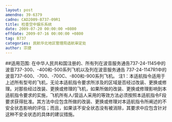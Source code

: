 ```yaml
---
layout: post
amendno: 39-6379
cadno: CAD2009-B737-09R1
title: 检查空中娱乐系统
date: 2009-07-20 00:00:00 +0800
effdate: 2009-07-16 00:00:00 +0800
tag: B737
categories: 民航华北地区管理局适航审定处
author: 宗捷
---
```


##适用范围:
在中华人民共和国注册的、所有列在波音服务通告737-24-1145中的波音737-300、-400和-500系列飞机以及列在波音服务通告 737-24-1147R1中的波音737-600、-700、-700C、-800和-900系列飞机。
注1：本适航指令适用于上述所有型号的飞机，无论本适航指令要求所涉及的区域是否经过改装、更换或修理。对那些经过改装、更换或修理的飞机，如果所做的改装、更换或修理影响到本适航指令要求的实施，飞机所有人/营运人采用的等效方法必须按照本适航指令F段要求获得批准。其方法中应包含所做的改装、更换或修理对本适航指令所阐述的不安全状态影响的评估；而且，如果该不安全状态没有被消除，其要求中应包含针对这种不安全状态的具体的建议措施。


